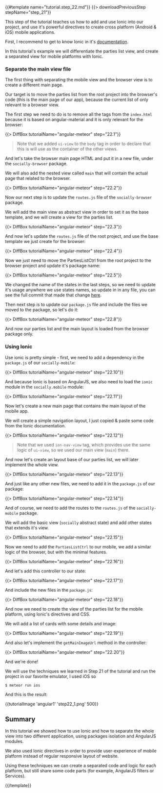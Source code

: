 {{#template name="tutorial.step_22.md"}}
{{> downloadPreviousStep stepName="step_21"}}

This step of the tutorial teaches us how to add and use Ionic into our project, and use it's powerful directives to create cross platform (Android & iOS) mobile applications.

First, I recommend to get to know Ionic in it's [documentation](http://ionicframework.com/docs/).

In this tutorial's example we will differentiate the parties list view, and create a separated view for mobile platforms with Ionic.

### Separate the main view file

The first thing with separating the mobile view and the browser view is to create a different main page.

Our target is to move the parties list from the root project into the browser's code (this is the main page of our app), because the current list of only relevant to a browser view.

The first step we need to do is to remove all the tags from the `index.html` because it is based on angular-material and it is only relevant for the browser:

{{> DiffBox tutorialName="angular-meteor" step="22.1"}}

> Note that we added `ui-view` to the `body` tag in order to declare that this is will use as the container of the other views.

And let's take the browser main page HTML and put it in a new file, under the `socially-browser` package.

We will also add the nested view called `main` that will contain the actual page that related to the browser.

{{> DiffBox tutorialName="angular-meteor" step="22.2"}}

Now our next step is to update the `routes.js` file of the `socially-browser` package.

We will add the main view as abstract view in order to set it as the base template, and we will create a view for the parties list.

{{> DiffBox tutorialName="angular-meteor" step="22.3"}}

And now let's update the `routes.js` file of the root project, and use the base template we just create for the browser:

{{> DiffBox tutorialName="angular-meteor" step="22.4"}}

Now we just need to move the PartiesListCtrl from the root project to the browser project and update it's package name:

{{> DiffBox tutorialName="angular-meteor" step="22.5"}}

We changed the name of the states in the last steps, so we need to update it's usage anywhere we use states names, so update in in any file, you can see the full commit that made that change [here](https://github.com/Urigo/meteor-angular-socially/commit/df078be907d053cbd1ffa6071368a60c8f929b97).

Then next step is to update our `package.js` file and include the files we moved to the package, so let's do it:

{{> DiffBox tutorialName="angular-meteor" step="22.8"}}

And now our parties list and the main layout is loaded from the browser package only.

### Using Ionic

Use ionic is pretty simple - first, we need to add a dependency in the `package.js` of our `socially-mobile`:

{{> DiffBox tutorialName="angular-meteor" step="22.10"}}

And because Ionic is based on AngularJS, we also need to load the `ionic` module in the `socially.mobile` module:

{{> DiffBox tutorialName="angular-meteor" step="22.11"}}

Now let's create a new main page that contains the main layout of the mobile app.

We will create a simple navigation layout, I just copied & paste some code from the Ionic documentation.

{{> DiffBox tutorialName="angular-meteor" step="22.12"}}

> Note that we used `ion-nav-view` tag, which provides use the same logic of `ui-view`, so we used our main view (`main`) there.

And now let's create an layout base of our parties list, we will later implement the whole view.

{{> DiffBox tutorialName="angular-meteor" step="22.13"}}

And just like any other new files, we need to add it in the `package.js` of our package:

{{> DiffBox tutorialName="angular-meteor" step="22.14"}}

And of course, we need to add the routes to the `routes.js` of the `socially-mobile` package.

We will add the basic view (`socially` abstract state) and add other states that extends it's view.

{{> DiffBox tutorialName="angular-meteor" step="22.15"}}

Now we need to add the `PartiesListCtrl` to our mobile, we add a similar logic of the browser, but with the minimal features.

{{> DiffBox tutorialName="angular-meteor" step="22.16"}}

And let's add this controller to our state:

{{> DiffBox tutorialName="angular-meteor" step="22.17"}}

And include the new files in the `package.js`:

{{> DiffBox tutorialName="angular-meteor" step="22.18"}}

And now we need to create the view of the parties list for the mobile platform, using Ionic's directives and CSS.

We will add a list of cards with some details and image:

{{> DiffBox tutorialName="angular-meteor" step="22.19"}}

And also let's implement the `getMainImageUrl` method in the controller:

{{> DiffBox tutorialName="angular-meteor" step="22.20"}}

And we're done!

We will use the techniques we learned in Step 21 of the tutorial and run the project in our favorite emulator, I used iOS so

    $ meteor run ios

And this is the result:

{{tutorialImage 'angular1' 'step22_1.png' 500}}

## Summary

In this tutorial we showed how to use Ionic and how to separate the whole view into two different application, using packages isolation and AngularJS modules.

We also used Ionic directives in order to provide user-experience of mobile platform instead of regular responsive layout of website.

Using these techniques we can create a separated code and logic for each platform, but still share some code parts (for example, AngularJS filters or Services).

{{/template}}
